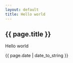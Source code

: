 ```yaml
---
layout: default
title: Hello world
---
```

<h2>{{ page.title }}</h2>
<p>Hello world</p>
<p>{{ page.date | date_to_string }}</p>